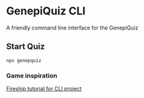 # GenepiQuiz CLI

A friendly command line interface for the GenepiQuiz

## Start Quiz

```npx genepquiz ```

### Game inspiration

[Fireship tutorial for CLI project](https://www.youtube.com/watch?v=_oHByo8tiEY&feature=youtu.be&ab_channel=Fireship)